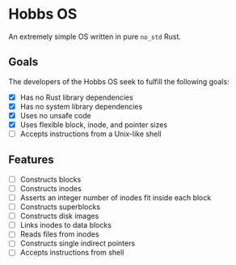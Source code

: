 # Hobbs OS

An extremely simple OS written in pure `no_std` Rust.

## Goals

The developers of the Hobbs OS seek to fulfill the following goals:
- [x] Has no Rust library dependencies
- [x] Has no system library dependencies
- [x] Uses no unsafe code
- [x] Uses flexible block, inode, and pointer sizes
- [ ] Accepts instructions from a Unix-like shell

## Features

- [ ] Constructs blocks
- [ ] Constructs inodes
- [ ] Asserts an integer number of inodes fit inside each block
- [ ] Constructs superblocks
- [ ] Constructs disk images
- [ ] Links inodes to data blocks
- [ ] Reads files from inodes
- [ ] Constructs single indirect pointers
- [ ] Accepts instructions from shell